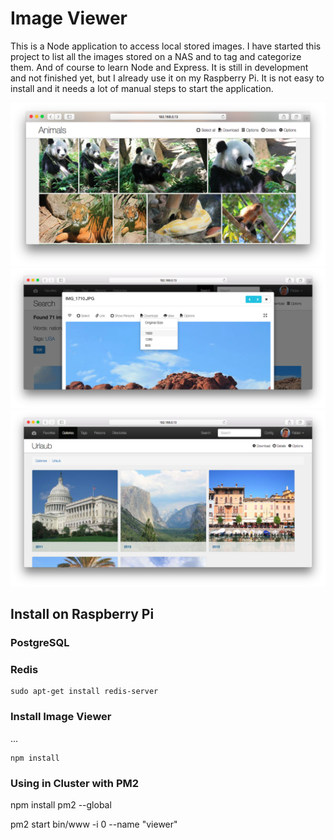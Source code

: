 # Image Viewer

This is a Node application to access local stored images. I have started this project to list all the images stored on a NAS and to tag and categorize them. And of course to learn Node and Express. 
It is still in development and not finished yet, but I already use it on my Raspberry Pi. It is not easy to install and it needs a lot of manual steps to start the application.

![Images](doc/images.png)
![Image](doc/image.png)
![Galleries](doc/galleries.png)


## Install on Raspberry Pi


### PostgreSQL

### Redis

```
sudo apt-get install redis-server
```

### Install Image Viewer
...

```
npm install
```

### Using in Cluster with PM2

npm install pm2 --global

pm2 start bin/www -i 0 --name "viewer"

